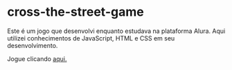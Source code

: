 # cross-the-street-game

Este é um jogo que desenvolvi enquanto estudava na plataforma Alura. Aqui utilizei conhecimentos de JavaScript, HTML e CSS em seu desenvolvimento.

Jogue clicando <a href="https://editor.p5js.org/adryancsmendes/full/OnsFkgFMk">aqui.</a>
